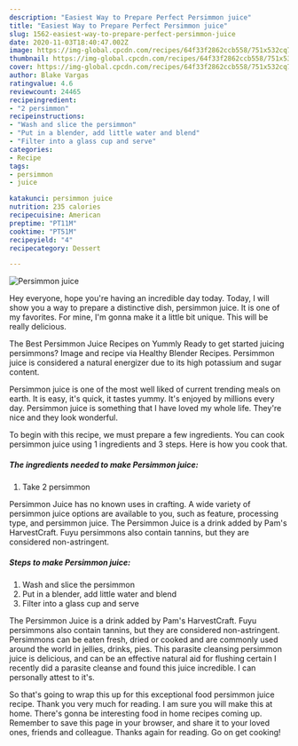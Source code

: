 ```yaml
---
description: "Easiest Way to Prepare Perfect Persimmon juice"
title: "Easiest Way to Prepare Perfect Persimmon juice"
slug: 1562-easiest-way-to-prepare-perfect-persimmon-juice
date: 2020-11-03T18:40:47.002Z
image: https://img-global.cpcdn.com/recipes/64f33f2862ccb558/751x532cq70/persimmon-juice-recipe-main-photo.jpg
thumbnail: https://img-global.cpcdn.com/recipes/64f33f2862ccb558/751x532cq70/persimmon-juice-recipe-main-photo.jpg
cover: https://img-global.cpcdn.com/recipes/64f33f2862ccb558/751x532cq70/persimmon-juice-recipe-main-photo.jpg
author: Blake Vargas
ratingvalue: 4.6
reviewcount: 24465
recipeingredient:
- "2 persimmon"
recipeinstructions:
- "Wash and slice the persimmon"
- "Put in a blender, add little water and blend"
- "Filter into a glass cup and serve"
categories:
- Recipe
tags:
- persimmon
- juice

katakunci: persimmon juice 
nutrition: 235 calories
recipecuisine: American
preptime: "PT11M"
cooktime: "PT51M"
recipeyield: "4"
recipecategory: Dessert

---
```



![Persimmon juice](https://img-global.cpcdn.com/recipes/64f33f2862ccb558/751x532cq70/persimmon-juice-recipe-main-photo.jpg)

Hey everyone, hope you're having an incredible day today. Today, I will show you a way to prepare a distinctive dish, persimmon juice. It is one of my favorites. For mine, I'm gonna make it a little bit unique. This will be really delicious.

The Best Persimmon Juice Recipes on Yummly Ready to get started juicing persimmons? Image and recipe via Healthy Blender Recipes. Persimmon juice is considered a natural energizer due to its high potassium and sugar content.

Persimmon juice is one of the most well liked of current trending meals on earth. It is easy, it's quick, it tastes yummy. It's enjoyed by millions every day. Persimmon juice is something that I have loved my whole life. They're nice and they look wonderful.


To begin with this recipe, we must prepare a few ingredients. You can cook persimmon juice using 1 ingredients and 3 steps. Here is how you cook that.

<!--inarticleads1-->

##### The ingredients needed to make Persimmon juice:

1. Take 2 persimmon


Persimmon Juice has no known uses in crafting. A wide variety of persimmon juice options are available to you, such as feature, processing type, and persimmon juice. The Persimmon Juice is a drink added by Pam&#39;s HarvestCraft. Fuyu persimmons also contain tannins, but they are considered non-astringent. 

<!--inarticleads2-->

##### Steps to make Persimmon juice:

1. Wash and slice the persimmon
1. Put in a blender, add little water and blend
1. Filter into a glass cup and serve


The Persimmon Juice is a drink added by Pam&#39;s HarvestCraft. Fuyu persimmons also contain tannins, but they are considered non-astringent. Persimmons can be eaten fresh, dried or cooked and are commonly used around the world in jellies, drinks, pies. This parasite cleansing persimmon juice is delicious, and can be an effective natural aid for flushing certain I recently did a parasite cleanse and found this juice incredible. I can personally attest to it&#39;s. 

So that's going to wrap this up for this exceptional food persimmon juice recipe. Thank you very much for reading. I am sure you will make this at home. There's gonna be interesting food in home recipes coming up. Remember to save this page in your browser, and share it to your loved ones, friends and colleague. Thanks again for reading. Go on get cooking!
